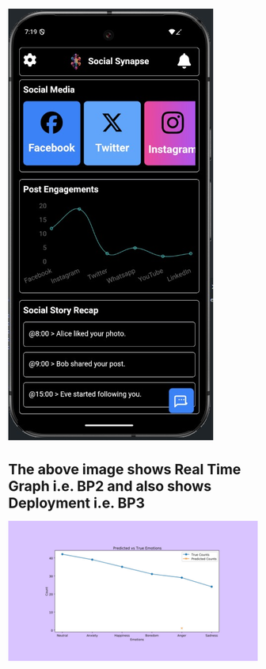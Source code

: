 ![Alt text](src/appImage.jpeg)

# The above image shows **Real Time Graph** i.e. **BP2** and also shows **Deployment** i.e. **BP3**

![Alt text](src/Plot.jpg)
